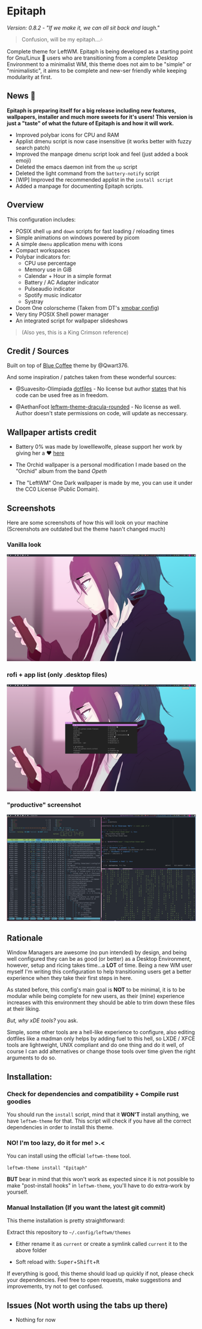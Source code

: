 # Epitaph

*Version: 0.8.2 - "If we make it, we can all sit back and laugh."*

> Confusion, will be my epitaph...🎶 

Complete theme for LeftWM. Epitaph is being developed as a starting point
for Gnu/Linux :penguin: users who are transitioning from a complete Desktop Environment to a minimalist WM, this theme does not
aim to be "simple" or "minimalistic", it aims to be complete and new-ser friendly while keeping 
modularity at first.

## News :newspaper:

**Epitaph is preparing itself for a big release including new features, wallpapers, installer
and much more sweets for it's users! This version is just a "taste" of what the future of Epitaph is and how it will work.**

- Improved polybar icons for CPU and RAM
- Applist dmenu script is now case insensitive (it works better with fuzzy search patch)
- Improved the manpage dmenu script look and feel (just added a book emoji)
- Deleted the emacs daemon init from the `up` script
- Deleted the light command from the `battery-notify` script
- [WIP] Improved the recommended applist in the `install script`
- Added a manpage for documenting Epitaph scripts. 

## Overview

This configuration includes:
- POSIX shell `up` and `down` scripts for fast loading / reloading times
- Simple animations on windows powered by picom
- A simple `dmenu` application menu with icons
- Compact workspaces
- Polybar indicators for:
  - CPU use percentage
  - Memory use in GiB
  - Calendar + Hour in a simple format
  - Battery / AC Adapter indicator
  - Pulseaudio indicator
  - Spotify music indicator
  - Systray
- Doom One colorscheme (Taken from DT's [xmobar config](https://gitlab.com/dwt1/dtos-configs/-/blob/main/etc/skel/.config/xmobar/xmobarrc))
- Very tiny POSIX Shell power manager
- An integrated script for wallpaper slideshows

> (Also yes, this is a King Crimson reference)

## Credit / Sources

Built on top of [Blue Coffee](https://github.com/Qwart376/Blue-Coffee) theme by @Qwart376.

And some inspiration / patches taken from these wonderful sources:

- @Suavesito-Olimpiada [dotfiles](https://github.com/Suavesito-Olimpiada/dotfiles) - No license but author [states](https://github.com/Suavesito-Olimpiada/dotfiles/blob/master/README.md?plain=1#L26) that his code can be used free as in freedom.

- @AethanFoot [leftwm-theme-dracula-rounded](https://github.com/AethanFoot/leftwm-theme-dracula-rounded) - No license as well. Author doesn't state permissions on code, will update as neccessary.

## Wallpaper artists credit

- Battery 0% was made by lowelllewolfe, please support her work by giving her a :heart: [here](https://www.instagram.com/lowelllewolfe/)

- The Orchid wallpaper is a personal modification I made based on the "Orchid" album from the band *Opeth*

- The "LeftWM" One Dark wallpaper is made by me, you can use it under the CC0 License (Public Domain).

## Screenshots

Here are some screenshots of how this will look on your machine (Screenshots are outdated but the theme hasn't changed much)

### Vanilla look
![01](screenshots/01.png)

### rofi + app list (only .desktop files)
![02](screenshots/02.png)

### "productive" screenshot
![03](screenshots/03.png)

## Rationale
Window Managers are awesome (no pun intended) by design, and being well configured they can be as good (or better) as a Desktop Environment, however, setup and ricing takes time...a **LOT** of time. Being a new WM user myself I'm writing this configuration to help transitioning users get a better experience when they
take their first steps in here.

As stated before, this config's main goal is **NOT** to be minimal, it is to be modular while being complete for new users, as their (mine) experience increases with this environment they should be able to trim down these files at their liking.

*But, why xDE tools?* you ask.

Simple, some other tools are a hell-like experience to configure, also editing dotfiles like a madman only helps by adding fuel to this hell, so LXDE / XFCE tools are lightweight, UNIX compliant and do one thing and do it well, of course I can add alternatives or change those tools over time given the right arguments to do so.

## Installation:

### Check for dependencies and compatibility + Compile rust goodies

You should run the `install` script, mind that it **WON'T**  install anything, we have `leftwm-theme` for that. This script will check if you have all the correct dependencies in order to install this theme.

### NO! I'm too lazy, do it for me! >.<

You can install using the official `leftwm-theme` tool.

`leftwm-theme install "Epitaph"`

**BUT** bear in mind that this won't work as expected since it is not possible to make "post-install hooks" in `leftwm-theme`, you'll have to do extra-work by yourself.

### Manual Installation (If you want the latest git commit)

This theme installation is pretty straightforward:

Extract this repository to `~/.config/leftwm/themes`

- Either rename it as `current` or create a symlink called `current` it to the above folder

- Soft reload with:  <kbd>Super</kbd>+<kbd>Shift</kbd>+<kbd>R</kbd>

If everything is good, this theme should load up quickly if not, please check your dependencies. Feel free
to open requests, make suggestions and improvements, try not to get confused.

## Issues (Not worth using the tabs up there)
- Nothing for now
